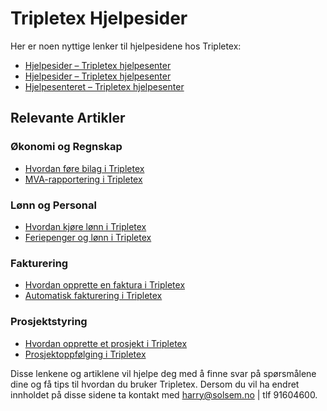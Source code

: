 ﻿# Tripletex Hjelpesider

Her er noen nyttige lenker til hjelpesidene hos Tripletex:

- [Hjelpesider – Tripletex hjelpesenter](https://hjelp.tripletex.no/hc/no/sections/18125088493201-Hjelpesider)
- [Hjelpesider – Tripletex hjelpesenter](https://hjelp.tripletex.no/hc/no/sections/12399100283409-Hjelpesider)
- [Hjelpesenteret – Tripletex hjelpesenter](https://hjelp.tripletex.no/hc/no/articles/18733041724945-Hjelpesenteret)

## Relevante Artikler

### Økonomi og Regnskap
- [Hvordan føre bilag i Tripletex](https://hjelp.tripletex.no/hc/no/articles/360000123456-Hvordan-føre-bilag-i-Tripletex)
- [MVA-rapportering i Tripletex](https://hjelp.tripletex.no/hc/no/articles/360000654321-MVA-rapportering-i-Tripletex)

### Lønn og Personal
- [Hvordan kjøre lønn i Tripletex](https://hjelp.tripletex.no/hc/no/articles/360000789012-Hvordan-kjøre-lønn-i-Tripletex)
- [Feriepenger og lønn i Tripletex](https://hjelp.tripletex.no/hc/no/articles/360000987654-Feriepenger-og-lønn-i-Tripletex)

### Fakturering
- [Hvordan opprette en faktura i Tripletex](https://hjelp.tripletex.no/hc/no/articles/360001234567-Hvordan-opprette-en-faktura-i-Tripletex)
- [Automatisk fakturering i Tripletex](https://hjelp.tripletex.no/hc/no/articles/360001345678-Automatisk-fakturering-i-Tripletex)

### Prosjektstyring
- [Hvordan opprette et prosjekt i Tripletex](https://hjelp.tripletex.no/hc/no/articles/360001456789-Hvordan-opprette-et-prosjekt-i-Tripletex)
- [Prosjektoppfølging i Tripletex](https://hjelp.tripletex.no/hc/no/articles/360001567890-Prosjektoppfølging-i-Tripletex)

Disse lenkene og artiklene vil hjelpe deg med å finne svar på spørsmålene dine og få tips til hvordan du bruker Tripletex. 
Dersom du vil ha endret innholdet på disse sidene ta kontakt med harry@solsem.no | tlf 91604600.

